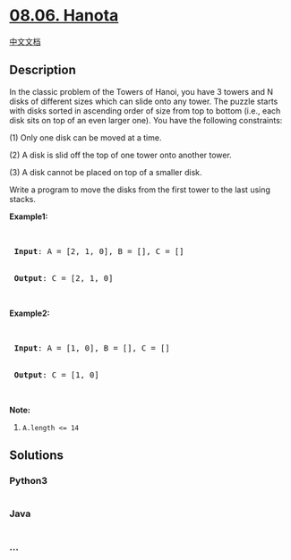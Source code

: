 # [08.06. Hanota](https://leetcode.cn/problems/hanota-lcci)

[中文文档](/lcci/08.06.Hanota/README.md)

## Description

<p>In the classic problem of the Towers of Hanoi, you have 3 towers and N disks of different sizes which can slide onto any tower. The puzzle starts with disks sorted in ascending order of size from top to bottom (i.e., each disk sits on top of an even larger one). You have the following constraints:</p>

<p>(1) Only one disk can be moved at a time.<br />

(2) A disk is slid off the top of one tower onto another tower.<br />

(3) A disk cannot be placed on top of a smaller disk.</p>

<p>Write a program to move the disks from the first tower to the last using stacks.</p>

<p><strong>Example1:</strong></p>

<pre>


<strong> Input</strong>: A = [2, 1, 0], B = [], C = []


<strong> Output</strong>: C = [2, 1, 0]


</pre>

<p><strong>Example2:</strong></p>

<pre>


<strong> Input</strong>: A = [1, 0], B = [], C = []


<strong> Output</strong>: C = [1, 0]


</pre>

<p><strong>Note:</strong></p>

<ol>
	<li><code>A.length &lt;= 14</code></li>
</ol>

## Solutions

<!-- tabs:start -->

### **Python3**

```python

```

### **Java**

```java

```

### **...**

```

```

<!-- tabs:end -->

